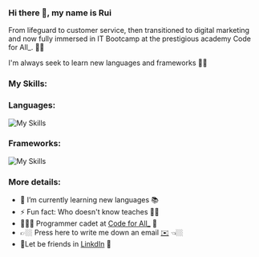### Hi there 👋, my name is Rui
From lifeguard to customer service, then transitioned to digital marketing and now fully immersed in IT Bootcamp at the prestigious academy Code for All_.  🥷🚀

I'm always seek to learn new languages and frameworks 🤘🏼

### My Skills:

### Languages: 
![My Skills](https://skillicons.dev/icons?i=js,html,css,java,mysql)

### Frameworks:
![My Skills](https://skillicons.dev/icons?i=bootstrap)

### More details:

- 🌱 I’m currently learning new languages 📚 
- ⚡ Fun fact: Who doesn't know teaches 🤘🏼
- 🧑🏼‍🎓 Programmer cadet at [Code for All_](https://codeforall.com/) 🚀
- 👉🏼 Press here to write me down an email [✉️](rfmcsilva@gmail.com) 👈🏼
- 🤝Let be friends in [LinkdIn](https://www.linkedin.com/in/rui-filipe-silva/) 🤝

